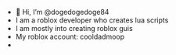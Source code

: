 - 👋 Hi, I’m @dogedogedoge84
- I am a roblox developer who creates lua scripts
- I am mostly into creating roblox guis
- My roblox account: cooldadmoop
-
